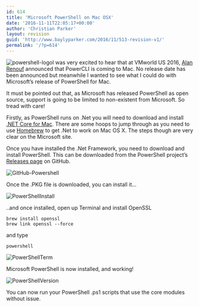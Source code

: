 ```yaml
---
id: 614
title: 'Microsoft PowerShell on Mac OSX'
date: '2016-11-11T22:05:17+00:00'
author: 'Christian Parker'
layout: revision
guid: 'http://www.baylyparker.com/2016/11/513-revision-v1/'
permalink: '/?p=614'
---
```


![powershell-logo](https://i0.wp.com/www.baylyparker.com/wp-content/uploads/2016/09/powershell-logo.png?resize=300%2C203)I was very excited to hear that at VMworld US 2016, [Alan Renouf](https://twitter.com/alanrenouf) announced that PowerCLI is coming to Mac. No release date has been announced but meanwhile I wanted to see what I could do with Microsoft’s release of PowerShell for Mac.

It must be pointed out that, as Microsoft has released PowerShell as open source, support is going to be limited to non-existent from Microsoft. So tread with care!

Firstly, as PowerShell runs on .Net you will need to download and install [.NET Core for Mac](https://www.microsoft.com/net/core). There are some hoops to jump through as you need to use [Homebrew](https://github.com/Homebrew/) to get .Net to work on Mac OS X. The steps though are very clear on the Microsoft site.

Once you have installed the .Net Framework, you need to download and install PowerShell. This can be downloaded from the PowerShell project’s [Releases page](https://github.com/PowerShell/PowerShell/releases/) on GitHub.

![GitHub-Powershell](https://i0.wp.com/www.baylyparker.com/wp-content/uploads/2016/09/Screen-Shot-2016-09-08-at-20.35.55.png?resize=822%2C432)

Once the .PKG file is downloaded, you can install it…

![PowerShellInstall](https://i0.wp.com/www.baylyparker.com/wp-content/uploads/2016/09/PowerShellInstall.png?resize=650%2C300)

..and once installed, open up Terminal and install OpenSSL

```
brew install openssl
brew link openssl --force
```

and type

```
powershell
```

![PowerShellTerm](https://i0.wp.com/www.baylyparker.com/wp-content/uploads/2016/09/Screen-Shot-2016-09-08-at-20.45.06.png?resize=585%2C176)

Microsoft PowerShell is now installed, and working!

![PowerShellVersion](https://i0.wp.com/www.baylyparker.com/wp-content/uploads/2016/09/Screen-Shot-2016-09-08-at-21.13.47.png?resize=571%2C396)

You can now run your PowerShell .ps1 scripts that use the core modules without issue.